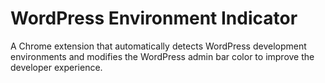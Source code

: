 # WordPress Environment Indicator

A Chrome extension that automatically detects WordPress development environments and modifies the WordPress admin bar color to improve the developer experience.
